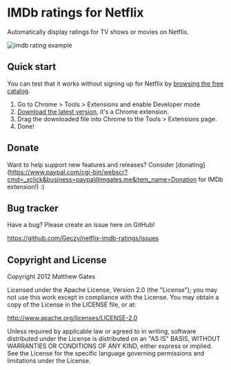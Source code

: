 IMDb ratings for Netflix
=======================

Automatically display ratings for TV shows or movies on Netflix.

![imdb rating example](http://mgates.me/pix/20130113004809734.png)

Quick start
------------

You can test that it works without signing up for Netflix by [browsing the free catalog](https://signup.netflix.com/BrowseSelection).

1. Go to Chrome > Tools > Extensions and enable Developer mode
2. [Download the latest version](https://github.com/Geczy/netflix-imdb-ratings/raw/master/compiled/netflix-imdb-ratings.crx), it's a Chrome extension.
3. Drag the downloaded file into Chrome to the Tools > Extensions page.
4. Done!

Donate
-----------

Want to help support new features and releases? Consider [donating](https://www.paypal.com/cgi-bin/webscr?cmd=_xclick&business=paypal@mgates.me&item_name=Donation for IMDb extension!) :)

Bug tracker
-----------

Have a bug? Please create an issue here on GitHub!

https://github.com/Geczy/netflix-imdb-ratings/issues

Copyright and License
---------------------

Copyright 2012 Matthew Gates

Licensed under the Apache License, Version 2.0 (the "License"); you may not use this work except in
compliance with the License. You may obtain a copy of the License in the LICENSE file, or at:

http://www.apache.org/licenses/LICENSE-2.0

Unless required by applicable law or agreed to in writing, software distributed under the License is
distributed on an "AS IS" BASIS, WITHOUT WARRANTIES OR CONDITIONS OF ANY KIND, either express or implied.
See the License for the specific language governing permissions and limitations under the License.